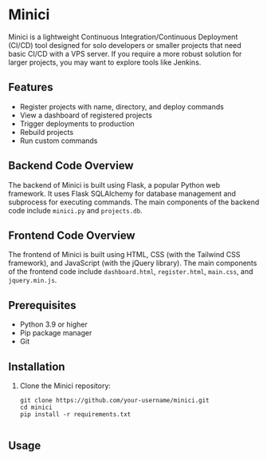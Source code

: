 # Minici

Minici is a lightweight Continuous Integration/Continuous Deployment (CI/CD) tool designed for solo developers or smaller projects that need basic CI/CD with a VPS server. If you require a more robust solution for larger projects, you may want to explore tools like Jenkins.

## Features

- Register projects with name, directory, and deploy commands
- View a dashboard of registered projects
- Trigger deployments to production
- Rebuild projects
- Run custom commands

## Backend Code Overview

The backend of Minici is built using Flask, a popular Python web framework. It uses Flask SQLAlchemy for database management and subprocess for executing commands. The main components of the backend code include `minici.py` and `projects.db`.

## Frontend Code Overview

The frontend of Minici is built using HTML, CSS (with the Tailwind CSS framework), and JavaScript (with the jQuery library). The main components of the frontend code include `dashboard.html`, `register.html`, `main.css`, and `jquery.min.js`.

## Prerequisites

- Python 3.9 or higher
- Pip package manager
- Git

## Installation

1. Clone the Minici repository:
   ```shell
   git clone https://github.com/your-username/minici.git
   cd minici
   pip install -r requirements.txt

   
## Usage
